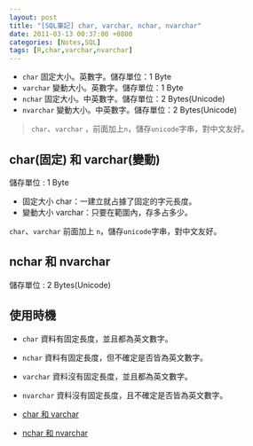 ```yaml
---
layout: post
title: "[SQL筆記] char, varchar, nchar, nvarchar"
date: 2011-03-13 00:37:00 +0800
categories: [Notes,SQL]
tags: [R,char,varchar,nvarchar]
---
```


- `char` 固定大小。英數字。儲存單位：1 Byte 
- `varchar` 變動大小。英數字。儲存單位：1 Byte  
- `nchar` 固定大小。中英數字。儲存單位：2 Bytes(Unicode)    
- `nvarchar` 變動大小。中英數字。儲存單位：2 Bytes(Unicode) 
    
> `char`、`varchar` ，前面加上`n`，儲存`unicode`字串，對中文友好。

## char(固定) 和 varchar(變動)
儲存單位 : 1 Byte

- 固定大小 char：一建立就占據了固定的字元長度。
- 變動大小 varchar：只要在範圍內，存多占多少。

`char`、`varchar` 前面加上 `n`，儲存`unicode`字串，對中文友好。

## nchar 和 nvarchar
儲存單位 : 2 Bytes(Unicode)

## 使用時機
- `char` 資料有固定長度，並且都為英文數字。
- `nchar` 資料有固定長度，但不確定是否皆為英文數字。
- `varchar`	資料沒有固定長度，並且都為英文數字。
- `nvarchar` 資料沒有固定長度，且不確定是否皆為英文數字。


- [char 和 varchar ](https://learn.microsoft.com/zh-tw/sql/t-sql/data-types/char-and-varchar-transact-sql?view=sql-server-ver16)
- [nchar 和 nvarchar](https://learn.microsoft.com/zh-tw/sql/t-sql/data-types/nchar-and-nvarchar-transact-sql?redirectedfrom=MSDN&view=sql-server-ver16)
